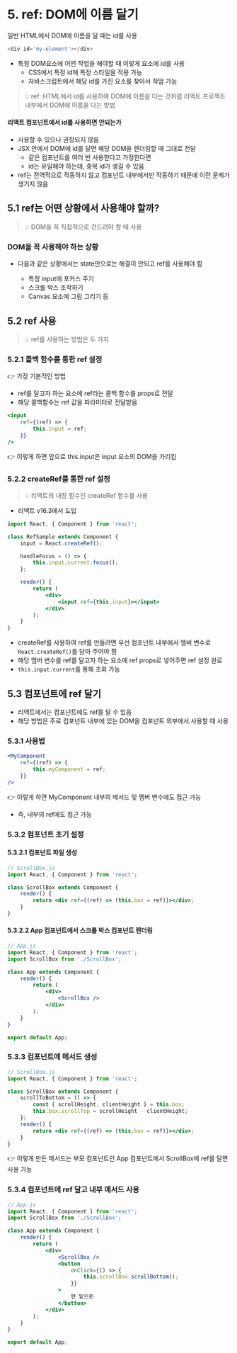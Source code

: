 # 5. ref: DOM에 이름 달기

일반 HTML에서 DOM에 이름을 달 때는 id를 사용

```js
<div id='my-element'></div>
```

- 특정 DOM요소에 어떤 작업을 해야할 때 이렇게 요소에 id를 사용
  - CSS에서 특정 id에 특정 스타일을 적용 가능
  - 자바스크립트에서 해당 id를 가진 요소를 찾아서 작업 가능

> 💡 ref: HTML에서 id를 사용하여 DOM에 이름을 다는 것처럼 리액트 프로젝트 내부에서 DOM에 이름을 다는 방법

#### 리액트 컴포넌트에서 id를 사용하면 안되는가

- 사용할 수 있으나 권장되지 않음
- JSX 안에서 DOM에 id를 달면 해당 DOM을 렌더링할 때 그대로 전달
  - 같은 컴포넌트를 여러 번 사용한다고 가정한다면
  - id는 유일해야 하는데, 중복 id가 생길 수 있음
- ref는 전역적으로 작동하지 않고 컴포넌트 내부에서만 작동하기 때문에 이런 문제가 생기지 않음

## 5.1 ref는 어떤 상황에서 사용해야 할까?

> 💡 DOM을 꼭 직접적으로 건드려야 할 때 사용

### DOM을 꼭 사용해야 하는 상황

- 다음과 같은 상황에서는 state만으로는 해결이 안되고 ref를 사용해야 함

  - 특정 input에 포커스 주기
  - 스크롤 박스 조작하기
  - Canvas 요소에 그림 그리기 등

## 5.2 ref 사용

> 💡 ref를 사용하는 방법은 두 가지

### 5.2.1 콜백 함수를 통한 ref 설정

👉 가장 기본적인 방법

- ref를 달고자 하는 요소에 ref라는 콜백 함수를 props로 전달
- 해당 콜백함수는 ref 값을 파라미터로 전달받음

```jsx
<input
	ref={(ref) => {
		this.input = ref;
	}}
/>
```

👉 이렇게 하면 앞으로 this.input은 input 요소의 DOM을 가리킴

### 5.2.2 createRef를 통한 ref 설정

> 💡 리액트의 내장 함수인 createRef 함수를 사용

- 리액트 v16.3에서 도입

```jsx
import React, { Component } from 'react';

class RefSample extends Component {
	input = React.createRef();

	handleFocus = () => {
		this.input.current.focus();
	};

	render() {
		return (
			<div>
				<input ref={this.input}></input>
			</div>
		);
	}
}
```

- createRef를 사용하여 ref를 만들려면 우선 컴포넌트 내부에서 멤버 변수로 `React.createRef()`를 담아 주어야 함
- 해당 멤버 변수를 ref를 달고자 하는 요소에 ref props로 넣어주면 ref 설정 완료
- `this.input.current`를 통해 조회 가능

## 5.3 컴포넌트에 ref 달기

- 리액트에서는 컴포넌트에도 ref를 달 수 있음
- 해당 방법은 주로 컴포넌트 내부에 있는 DOM을 컴포넌트 외부에서 사용할 때 사용

### 5.3.1 사용법

```jsx
<MyComponent
	ref={(ref) => {
		this.myComponent = ref;
	}}
/>
```

👉 이렇게 하면 MyComponent 내부의 메서드 및 멤버 변수에도 접근 가능

- 즉, 내부의 ref에도 접근 가능

### 5.3.2 컴포넌트 초기 설정

#### 5.3.2.1 컴포넌트 파일 생성

```jsx
// ScrollBox.js
import React, { Component } from 'react';

class ScrollBox extends Component {
	render() {
		return <div ref={(ref) => (this.box = ref)}></div>;
	}
}
```

#### 5.3.2.2 App 컴포넌트에서 스크롤 박스 컴포넌트 렌더링

```jsx
// App.js
import React, { Component } from 'react';
import ScrollBox from './ScrollBox';

class App extends Component {
	render() {
		return (
			<div>
				<ScrollBox />
			</div>
		);
	}
}

export default App;
```

### 5.3.3 컴포넌트에 메서드 생성

```jsx
// ScrollBox.js
import React, { Component } from 'react';

class ScrollBox extends Component {
	scrollToBottom = () => {
		const { scrollHeight, clientHeight } = this.box;
		this.box.scrollTop = scrollHeight - clientHeight;
	};
	render() {
		return <div ref={(ref) => (this.box = ref)}></div>;
	}
}
```

👉 이렇게 만든 메서드는 부모 컴포넌트인 App 컴포넌트에서 ScrollBox에 ref를 달면 사용 가능

### 5.3.4 컴포넌트에 ref 달고 내부 메서드 사용

```jsx
// App.js
import React, { Component } from 'react';
import ScrollBox from './ScrollBox';

class App extends Component {
	render() {
		return (
			<div>
				<ScrollBox />
				<button
					onClick={() => {
						this.scrollBox.scrollBottom();
					}}
				>
					맨 밑으로
				</button>
			</div>
		);
	}
}

export default App;
```

